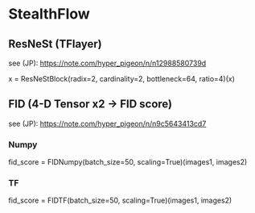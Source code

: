 # StealthFlow

## ResNeSt (TFlayer)

see (JP): https://note.com/hyper_pigeon/n/n12988580739d

x = ResNeStBlock(radix=2, cardinality=2, bottleneck=64, ratio=4)(x)

## FID (4-D Tensor x2 -> FID score)

see (JP): https://note.com/hyper_pigeon/n/n9c5643413cd7

### Numpy

fid_score = FIDNumpy(batch_size=50, scaling=True)(images1, images2)

### TF

fid_score = FIDTF(batch_size=50, scaling=True)(images1, images2)
